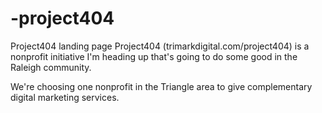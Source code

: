 # -project404
Project404 landing page
Project404 (trimarkdigital.com/project404) is a nonprofit initiative I'm heading up that's going to do some good in
the Raleigh community.

We're choosing one nonprofit in the Triangle area to give complementary digital marketing services.
